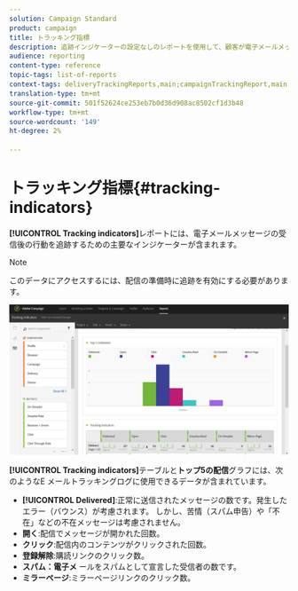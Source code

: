 ```yaml
---
solution: Campaign Standard
product: campaign
title: トラッキング指標
description: 追跡インジケーターの設定なしのレポートを使用して、顧客が電子メールメッセージを受信したときの行動を把握します。
audience: reporting
content-type: reference
topic-tags: list-of-reports
context-tags: deliveryTrackingReports,main;campaignTrackingReport,main;programTrackingReport,main
translation-type: tm+mt
source-git-commit: 501f52624ce253eb7b0d36d908ac8502cf1d3b48
workflow-type: tm+mt
source-wordcount: '149'
ht-degree: 2%

---
```



# トラッキング指標{#tracking-indicators}

**[!UICONTROL Tracking indicators]**&#x200B;レポートには、電子メールメッセージの受信後の行動を追跡するための主要なインジケーターが含まれます。

>[!NOTE]
>
>このデータにアクセスするには、配信の準備時に追跡を有効にする必要があります。

![](assets/delivery_reports_2.png)

**[!UICONTROL Tracking indicators]**&#x200B;テーブルと&#x200B;**トップ5の配信**&#x200B;グラフには、次のようなE メールトラッキングログに使用できるデータが含まれています。

* **[!UICONTROL Delivered]**:正常に送信されたメッセージの数です。発生したエラー（バウンス）が考慮されます。 しかし、苦情（スパム申告）や「不在」などの不在メッセージは考慮されません。
* **開く**:配信でメッセージが開かれた回数。
* **クリック**:配信内のコンテンツがクリックされた回数。
* **登録解除**:購読リンクのクリック数。
* **スパム：電子メ** ールをスパムとして宣言した受信者の数です。
* **ミラーページ**:ミラーページリンクのクリック数。

